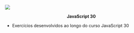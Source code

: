 ![](https://camo.githubusercontent.com/13a16597bc17b350b043e30ab701082fc276d3c4/68747470733a2f2f6a61766173637269707433302e636f6d2f696d616765732f4a53332d736f6369616c2d73686172652e706e67)

<p align="center"> <strong>JavaScript 30</strong> </p>
          
- Exercícios desenvolvidos ao longo do curso JavaScript 30
